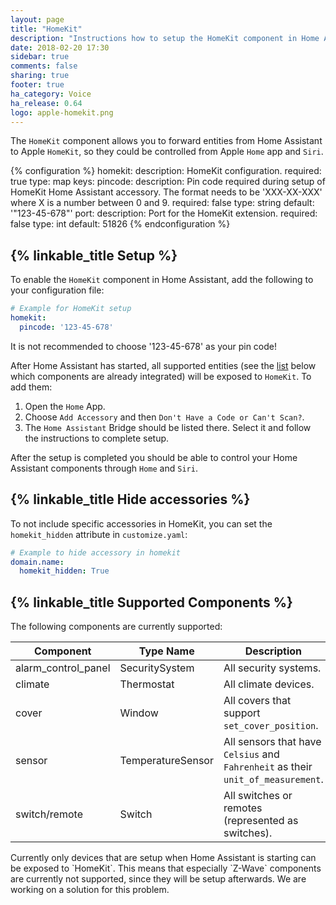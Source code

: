 ```yaml
---
layout: page
title: "HomeKit"
description: "Instructions how to setup the HomeKit component in Home Assistant."
date: 2018-02-20 17:30
sidebar: true
comments: false
sharing: true
footer: true
ha_category: Voice
ha_release: 0.64
logo: apple-homekit.png
---
```


The `HomeKit` component allows you to forward entities from Home Assistant to Apple `HomeKit`, so they could be controlled from Apple `Home` app and `Siri`.

{% configuration %}
  homekit:
    description: HomeKit configuration.
    required: true
    type: map
    keys:
      pincode:
        description: Pin code required during setup of HomeKit Home Assistant accessory. The format needs to be 'XXX-XX-XXX' where X is a number between 0 and 9.
        required: false
        type: string
        default: '"123-45-678"'
      port:
        description: Port for the HomeKit extension.
        required: false
        type: int
        default: 51826
{% endconfiguration %}

## {% linkable_title Setup %}

To enable the `HomeKit` component in Home Assistant, add the following to your configuration file:

```yaml
# Example for HomeKit setup
homekit:
  pincode: '123-45-678'
```

<p class='note'>It is not recommended to choose '123-45-678' as your pin code!</p>

After Home Assistant has started, all supported entities (see the [list](#supported-components) below which components are already integrated) will be exposed to `HomeKit`. To add them:
1. Open the `Home` App.
2. Choose `Add Accessory` and then `Don't Have a Code or Can't Scan?`.
3. The `Home Assistant` Bridge should be listed there. Select it and follow the instructions to complete setup.

After the setup is completed you should be able to control your Home Assistant components through `Home` and `Siri`.

## {% linkable_title Hide accessories %}

To not include specific accessories in HomeKit, you can set the `homekit_hidden` attribute in `customize.yaml`:

```yaml
# Example to hide accessory in homekit
domain.name:
  homekit_hidden: True
```

## {% linkable_title Supported Components %}

The following components are currently supported:

| Component | Type Name | Description |
| --------- | --------- | ----------- |
| alarm_control_panel | SecuritySystem | All security systems. |
| climate | Thermostat | All climate devices. |
| cover | Window | All covers that support `set_cover_position`. |
| sensor | TemperatureSensor | All sensors that have `Celsius` and `Fahrenheit` as their `unit_of_measurement`. |
| switch/remote | Switch | All switches or remotes (represented as switches). |

<p class='note'>Currently only devices that are setup when Home Assistant is starting can be exposed to `HomeKit`. This means that especially `Z-Wave` components are currently not supported, since they will be setup afterwards. We are working on a solution for this problem.</p>
